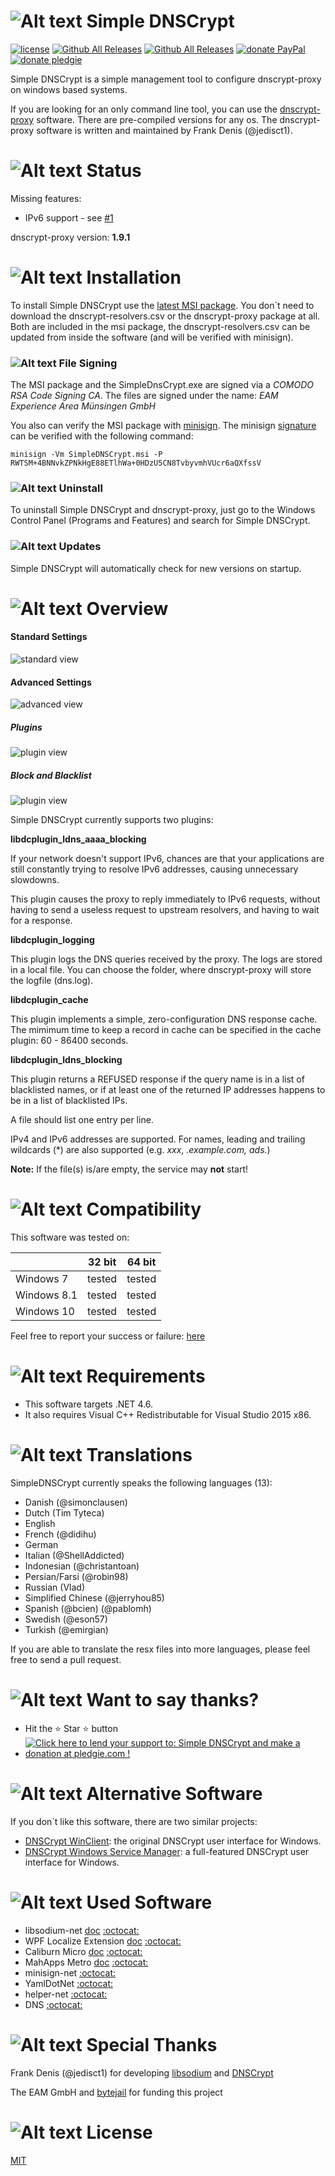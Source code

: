 # ![Alt text](img/icons/64x64.png "Simple DNSCrypt") Simple DNSCrypt

[![license](https://img.shields.io/github/license/bitbeans/SimpleDnsCrypt.svg?style=flat-square)](https://github.com/bitbeans/SimpleDnsCrypt/blob/master/LICENSE.md) [![Github All Releases](https://img.shields.io/github/release/bitbeans/SimpleDnsCrypt.svg?style=flat-square)](https://github.com/bitbeans/SimpleDnsCrypt/releases/latest) [![Github All Releases](https://img.shields.io/github/downloads/bitbeans/SimpleDnsCrypt/total.svg?style=flat-square)](https://github.com/bitbeans/SimpleDnsCrypt/releases/latest) [![donate PayPal](https://img.shields.io/badge/donate-PayPal-green.svg?style=flat-square)](https://www.paypal.com/cgi-bin/webscr?cmd=_donations&business=c.hermann@bitbeans.de&item_name=Donation+to+the+Simple+DNSCrypt+project) [![donate pledgie](https://img.shields.io/badge/donate-pledgie-green.svg?style=flat-square)](https://pledgie.com/campaigns/32588)

Simple DNSCrypt is a simple management tool to configure dnscrypt-proxy on windows based systems.

If you are looking for an only command line tool, you can use the [dnscrypt-proxy](https://dnscrypt.org/) software. There are pre-compiled versions for any os.
The dnscrypt-proxy software is written and maintained by Frank Denis (@jedisct1).

# ![Alt text](img/icons/32x32.png "Status") Status

Missing features:

- IPv6 support - see [#1](https://github.com/bitbeans/SimpleDnsCrypt/issues/1)

dnscrypt-proxy version: **1.9.1**

# ![Alt text](img/icons/32x32.png "Installation") Installation

To install Simple DNSCrypt use the [latest MSI package](https://github.com/bitbeans/SimpleDnsCrypt/releases/download/0.3.9/SimpleDNSCrypt.msi).
You don`t need to download the dnscrypt-resolvers.csv or the dnscrypt-proxy package at all.
Both are included in the msi package, the dnscrypt-resolvers.csv can be updated from inside the software (and will be verified with minisign).

### ![Alt text](img/icons/16x16.png "File Signing") File Signing
The MSI package and the SimpleDnsCrypt.exe are signed via a *COMODO RSA Code Signing CA*. 
The files are signed under the name: *EAM Experience Area Münsingen GmbH*

You also can verify the MSI package with [minisign](https://jedisct1.github.io/minisign/).
The minisign [signature](https://github.com/bitbeans/SimpleDnsCrypt/releases/download/0.3.9/SimpleDNSCrypt.msi.minisig) can be verified with the following command:

	minisign -Vm SimpleDNSCrypt.msi -P RWTSM+4BNNvkZPNkHgE88ETlhWa+0HDzU5CN8TvbyvmhVUcr6aQXfssV

### ![Alt text](img/icons/16x16.png "Uninstall") Uninstall
To uninstall Simple DNSCrypt and dnscrypt-proxy, just go to the Windows Control Panel (Programs and Features) and search for Simple DNSCrypt.

### ![Alt text](img/icons/16x16.png "Updates") Updates
Simple DNSCrypt will automatically check for new versions on startup.

# ![Alt text](img/icons/32x32.png "Overview") Overview

#### Standard Settings
![standard view](https://raw.githubusercontent.com/bitbeans/SimpleDnsCrypt/master/img/standard.png)

#### Advanced Settings
![advanced view](https://raw.githubusercontent.com/bitbeans/SimpleDnsCrypt/master/img/advanced.png)

##### Plugins

![plugin view](https://raw.githubusercontent.com/bitbeans/SimpleDnsCrypt/master/img/plugins.png)

##### Block and Blacklist

![plugin view](https://raw.githubusercontent.com/bitbeans/SimpleDnsCrypt/master/img/blacklist.png)

Simple DNSCrypt currently supports two plugins:

**libdcplugin_ldns_aaaa_blocking**

If your network doesn't support IPv6, chances are that your applications are still constantly trying to resolve IPv6 addresses, causing unnecessary slowdowns.

This plugin causes the proxy to reply immediately to IPv6 requests, without having to send a useless request to upstream resolvers, and having to wait for a response.

**libdcplugin_logging**

This plugin logs the DNS queries received by the proxy. The logs are stored in a local file.
You can choose the folder, where dnscrypt-proxy will store the logfile (dns.log).

**libdcplugin_cache**

This plugin implements a simple, zero-configuration DNS response cache.
The mimimum time to keep a record in cache can be specified in the cache plugin: 60 - 86400 seconds.

**libdcplugin_ldns_blocking**

This plugin returns a REFUSED response if the query name is in a list of blacklisted names, or if at least one of the returned IP addresses happens to be in a list of blacklisted IPs.

A file should list one entry per line.

IPv4 and IPv6 addresses are supported. For names, leading and trailing wildcards (*) are also supported (e.g. *xxx*, *.example.com, ads.*)

**Note:** If the file(s) is/are empty, the service may **not** start!


# ![Alt text](img/icons/32x32.png "Compatibility") Compatibility

This software was tested on:

|             | 32 bit      | 64 bit     |
| :----------- | :-----------: | :-----------: | 
| Windows 7    | tested        | tested        | 
| Windows 8.1     | tested        | tested       | 
| Windows 10     | tested        | tested        | 

Feel free to report your success or failure: [here](https://github.com/bitbeans/SimpleDnsCrypt/issues/5)

# ![Alt text](img/icons/32x32.png "Requirements") Requirements

- This software targets .NET 4.6.
- It also requires Visual C++ Redistributable for Visual Studio 2015 x86.

# ![Alt text](img/icons/32x32.png "Translations") Translations

SimpleDNSCrypt currently speaks the following languages (13):

- Danish (@simonclausen)
- Dutch (Tim Tyteca)
- English
- French (@didihu)
- German
- Italian (@ShellAddicted)
- Indonesian (@christantoan)
- Persian/Farsi (@robin98)
- Russian (Vlad)
- Simplified Chinese (@jerryhou85)
- Spanish (@bcien) (@pablomh)
- Swedish (@eson57)
- Turkish (@emirgian)

If you are able to translate the resx files into more languages, please feel free to send a pull request. 

# ![Alt text](img/icons/32x32.png "Want to say thanks?") Want to say thanks?

* Hit the :star: Star :star: button
* <a href='https://pledgie.com/campaigns/32588'><img alt='Click here to lend your support to: Simple DNSCrypt and make a donation at pledgie.com !' src='https://pledgie.com/campaigns/32588.png?skin_name=chrome' border='0' ></a>

# ![Alt text](img/icons/32x32.png "Alternative Software") Alternative Software

If you don`t like this software, there are two similar projects:

- [DNSCrypt WinClient](https://github.com/Noxwizard/dnscrypt-winclient): the original DNSCrypt user interface for Windows.
- [DNSCrypt Windows Service Manager](http://simonclausen.dk/projects/dnscrypt-winservicemgr/): a full-featured DNSCrypt user interface for Windows.

# ![Alt text](img/icons/32x32.png "Used Software") Used Software

- libsodium-net [doc](https://www.gitbook.com/book/bitbeans/libsodium-net/details) [:octocat:](https://github.com/adamcaudill/libsodium-net)
- WPF Localize Extension [doc](https://wpflocalizeextension.codeplex.com/) [:octocat:](https://github.com/SeriousM/WPFLocalizationExtension) 
- Caliburn Micro [doc](http://caliburnmicro.com/) [:octocat:](https://github.com/Caliburn-Micro/Caliburn.Micro/) 
- MahApps Metro [doc](http://mahapps.com/) [:octocat:](https://github.com/MahApps/MahApps.Metro) 
- minisign-net [:octocat:](https://github.com/bitbeans/minisign-net) 
- YamlDotNet [:octocat:](https://github.com/aaubry/YamlDotNet) 
- helper-net [:octocat:](https://github.com/bitbeans/helper-net) 
- DNS [:octocat:](https://github.com/kapetan/dns) 

# ![Alt text](img/icons/32x32.png "Special Thanks") Special Thanks

Frank Denis (@jedisct1) for developing [libsodium](https://github.com/jedisct1/libsodium) and [DNSCrypt](https://dnscrypt.org)
  
The EAM GmbH and [bytejail](https://bytejail.com) for funding this project

# ![Alt text](img/icons/32x32.png "License") License
[MIT](https://en.wikipedia.org/wiki/MIT_License)

